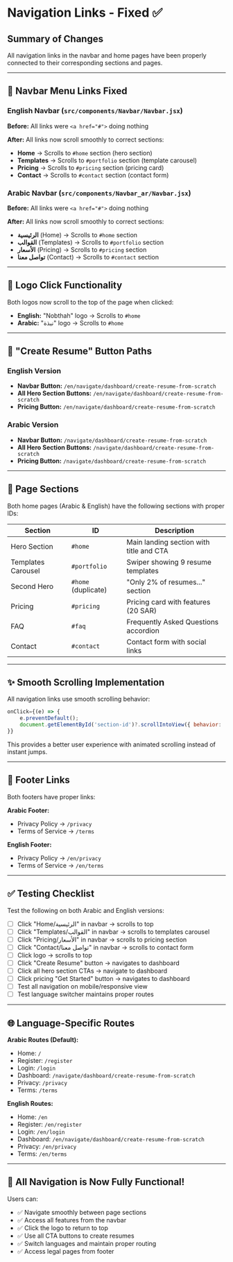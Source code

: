 # Navigation Links - Fixed ✅

## Summary of Changes

All navigation links in the navbar and home pages have been properly connected to their corresponding sections and pages.

---

## 🔧 Navbar Menu Links Fixed

### English Navbar (`src/components/Navbar/Navbar.jsx`)

**Before:** All links were `<a href="#">` doing nothing

**After:** All links now scroll smoothly to correct sections:
- **Home** → Scrolls to `#home` section (hero section)
- **Templates** → Scrolls to `#portfolio` section (template carousel)
- **Pricing** → Scrolls to `#pricing` section (pricing card)
- **Contact** → Scrolls to `#contact` section (contact form)

### Arabic Navbar (`src/components/Navbar_ar/Navbar.jsx`)

**Before:** All links were `<a href="#">` doing nothing

**After:** All links now scroll smoothly to correct sections:
- **الرئيسية** (Home) → Scrolls to `#home` section
- **القوالب** (Templates) → Scrolls to `#portfolio` section
- **الأسعار** (Pricing) → Scrolls to `#pricing` section
- **تواصل معنا** (Contact) → Scrolls to `#contact` section

---

## 📍 Logo Click Functionality

Both logos now scroll to the top of the page when clicked:
- **English:** "Nobthah" logo → Scrolls to `#home`
- **Arabic:** "نبذة" logo → Scrolls to `#home`

---

## 🔘 "Create Resume" Button Paths

### English Version
- **Navbar Button:** `/en/navigate/dashboard/create-resume-from-scratch`
- **All Hero Section Buttons:** `/en/navigate/dashboard/create-resume-from-scratch`
- **Pricing Button:** `/en/navigate/dashboard/create-resume-from-scratch`

### Arabic Version
- **Navbar Button:** `/navigate/dashboard/create-resume-from-scratch`
- **All Hero Section Buttons:** `/navigate/dashboard/create-resume-from-scratch`
- **Pricing Button:** `/navigate/dashboard/create-resume-from-scratch`

---

## 🎯 Page Sections

Both home pages (Arabic & English) have the following sections with proper IDs:

| Section | ID | Description |
|---------|-----|-------------|
| Hero Section | `#home` | Main landing section with title and CTA |
| Templates Carousel | `#portfolio` | Swiper showing 9 resume templates |
| Second Hero | `#home` (duplicate) | "Only 2% of resumes..." section |
| Pricing | `#pricing` | Pricing card with features (20 SAR) |
| FAQ | `#faq` | Frequently Asked Questions accordion |
| Contact | `#contact` | Contact form with social links |

---

## ✨ Smooth Scrolling Implementation

All navigation links use smooth scrolling behavior:
```javascript
onClick={(e) => {
    e.preventDefault();
    document.getElementById('section-id')?.scrollIntoView({ behavior: 'smooth' });
}}
```

This provides a better user experience with animated scrolling instead of instant jumps.

---

## 📱 Footer Links

Both footers have proper links:

**Arabic Footer:**
- Privacy Policy → `/privacy`
- Terms of Service → `/terms`

**English Footer:**
- Privacy Policy → `/en/privacy`
- Terms of Service → `/en/terms`

---

## ✅ Testing Checklist

Test the following on both Arabic and English versions:

- [ ] Click "Home/الرئيسية" in navbar → scrolls to top
- [ ] Click "Templates/القوالب" in navbar → scrolls to templates carousel
- [ ] Click "Pricing/الأسعار" in navbar → scrolls to pricing section
- [ ] Click "Contact/تواصل معنا" in navbar → scrolls to contact form
- [ ] Click logo → scrolls to top
- [ ] Click "Create Resume" button → navigates to dashboard
- [ ] Click all hero section CTAs → navigate to dashboard
- [ ] Click pricing "Get Started" button → navigates to dashboard
- [ ] Test all navigation on mobile/responsive view
- [ ] Test language switcher maintains proper routes

---

## 🌐 Language-Specific Routes

**Arabic Routes (Default):**
- Home: `/`
- Register: `/register`
- Login: `/login`
- Dashboard: `/navigate/dashboard/create-resume-from-scratch`
- Privacy: `/privacy`
- Terms: `/terms`

**English Routes:**
- Home: `/en`
- Register: `/en/register`
- Login: `/en/login`
- Dashboard: `/en/navigate/dashboard/create-resume-from-scratch`
- Privacy: `/en/privacy`
- Terms: `/en/terms`

---

## 🎉 All Navigation is Now Fully Functional!

Users can:
- ✅ Navigate smoothly between page sections
- ✅ Access all features from the navbar
- ✅ Click the logo to return to top
- ✅ Use all CTA buttons to create resumes
- ✅ Switch languages and maintain proper routing
- ✅ Access legal pages from footer

